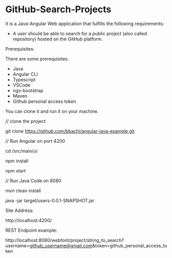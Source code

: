 # GitHub-Search-Projects

It is a Java-Angular Web application that fulfills the
following requirements:

- A user should be able to search for a public project (also called repository) hosted on the
 GitHub platform.
 
Prerequisites:

There are some prerequisites.
- Java
- Angular CLI
- Typescript
- VSCode
- ngx-bootstrap
- Maven
- Github personal access token

You can clone it and run it on your machine.

// clone the project

git clone https://github.com/bbachi/angular-java-example.git

// Run Angular on port 4200

cd /src/main/ui

npm install

npm start

// Run Java Code on 8080

mvn clean install

java -jar target/users-0.0.1-SNAPSHOT.jar

Site Address:

http://localhost:4200/

REST Endpoint example:

http://localhost:8080/webfont/project/string_to_search?username=github_username@gmail.com&token=github_personal_access_token




